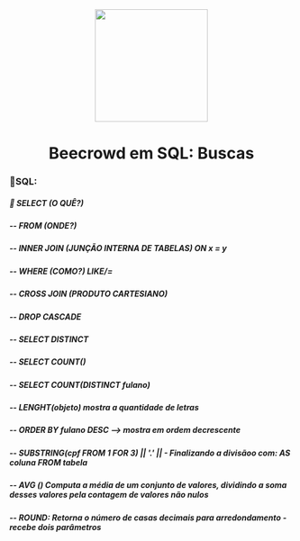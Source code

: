 <div align="center">
<img src= "https://user-images.githubusercontent.com/94376190/230239727-68d629f9-30db-45d7-9f6b-cf5c9c5cffb2.png" width = "200px"
/>
</div>
<h1 align="center"> Beecrowd em SQL: Buscas </h1>

### 🧾SQL:
##### 📌 SELECT (O QUÊ?)
##### -- FROM (ONDE?)
##### -- INNER JOIN (JUNÇÃO INTERNA DE TABELAS) ON x = y
##### -- WHERE (COMO?) LIKE/= 
##### -- CROSS JOIN (PRODUTO CARTESIANO)
##### -- DROP CASCADE
##### -- SELECT DISTINCT 
##### -- SELECT COUNT()
##### -- SELECT COUNT(DISTINCT fulano)
##### -- LENGHT(objeto) mostra a quantidade de letras
##### -- ORDER BY fulano DESC --> mostra em ordem decrescente
##### -- SUBSTRING(cpf FROM 1 FOR 3) || '.' ||  - Finalizando a divisãoo com: AS coluna FROM tabela
##### -- AVG () Computa a média de um conjunto de valores, dividindo a soma desses valores pela contagem de valores não nulos
##### -- ROUND: Retorna o número de casas decimais para arredondamento - recebe dois parâmetros
